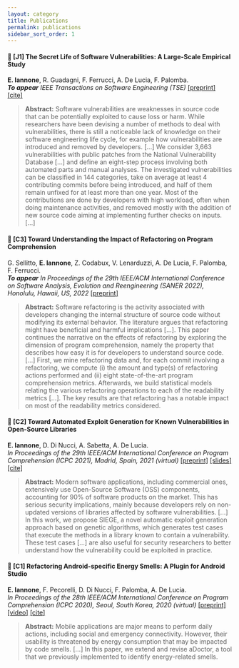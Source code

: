 ```yaml
---
layout: category
title: Publications
permalink: publications
sidebar_sort_order: 1
---
```


<a name="j1"></a>

#### :page_with_curl: [J1] The Secret Life of Software Vulnerabilities: A Large-Scale Empirical Study
**E. Iannone**, R. Guadagni, F. Ferrucci, A. De Lucia, F. Palomba.  
***To appear** IEEE Transactions on Software Engineering (TSE)*
[[preprint]](download/papers/j1.pdf) [[cite]](download/cites/j1.bib)

>**Abstract:**
>Software vulnerabilities are weaknesses in source code that can be potentially exploited to cause loss or harm.
>While researchers have been devising a number of methods to deal with vulnerabilities, there is still a noticeable lack of knowledge on their
software engineering life cycle, for example how vulnerabilities are introduced and removed by developers. [...]
>We consider 3,663 vulnerabilities with public patches from the National Vulnerability Database [...] and define an eight-step process involving both automated parts and manual analyses.
>The investigated vulnerabilities can be classified in 144 categories, take on average at least 4 contributing commits before being
introduced, and half of them remain unfixed for at least more than one year. Most of the contributions are done by developers with high
workload, often when doing maintenance activities, and removed mostly with the addition of new source code aiming at implementing
further checks on inputs. [...]

<a name="c3"></a>

#### :page_with_curl: [C3] Toward Understanding the Impact of Refactoring on Program Comprehension
G. Sellitto, **E. Iannone**, Z. Codabux, V. Lenarduzzi, A. De Lucia, F. Palomba, F. Ferrucci.  
***To appear** In Proceedings of the 29th IEEE/ACM International Conference on Software Analysis, Evolution and Reengineering (SANER 2022),
Honolulu, Hawaii, US, 2022*
[[preprint]](download/papers/c3.pdf)

>**Abstract:**
>Software refactoring is the activity associated with
developers changing the internal structure of source code without modifying its external behavior. The literature argues that refactoring might have beneficial and harmful implications [...]. This paper continues the narrative on the effects of refactoring by exploring the dimension of program comprehension, namely the property that describes how easy it is for developers to understand source code. [...]
>First, we mine refactoring data and, for each commit involving a refactoring, we compute (i) the amount and type(s) of refactoring actions performed and (ii) eight state-of-the-art program comprehension metrics. Afterwards, we build statistical models relating the various refactoring operations to each of the readability metrics [...]. The key results are that refactoring has a notable impact on most of the readability metrics considered.

<a name="c2"></a>

#### :page_with_curl: [C2] Toward Automated Exploit Generation for Known Vulnerabilities in Open-Source Libraries
**E. Iannone**, D. Di Nucci, A. Sabetta, A. De Lucia.  
*In Proceedings of the 29th IEEE/ACM International Conference on Program Comprehension (ICPC 2021),
Madrid, Spain, 2021 (virtual)*
[[preprint]](download/papers/c2.pdf) [[slides]](download/slides/c2-slides.pdf) [[cite]](download/cites/c2.bib)

>**Abstract:**
>Modern software applications, including commercial ones, extensively use Open-Source Software (OSS) components, accounting for 90% of software products on the market. This has serious security implications, mainly because developers rely on non-updated versions of libraries affected by software vulnerabilities. 
>[...] In this work, we propose SIEGE, a novel automatic exploit generation approach based on genetic algorithms, which generates test cases that execute the methods in a library known to contain a vulnerability. These test cases [...] are also useful for security researchers to better understand how the vulnerability could be exploited in practice.

<a name="c1"></a>

#### :page_with_curl: [C1] Refactoring Android-specific Energy Smells: A Plugin for Android Studio
**E. Iannone**, F. Pecorelli, D. Di Nucci, F. Palomba, A. De Lucia.  
*In Proceedings of the 28th IEEE/ACM International Conference on Program Comprehension (ICPC 2020),
Seoul, South Korea, 2020 (virtual)*
[[preprint]](download/papers/c1.pdf)
[[video]](https://www.youtube.com/watch?v=iXFXpD5FqWA&t=141s)
[[cite]](download/cites/c1.bib)

>**Abstract:**
>Mobile applications are major means to perform daily actions, including social and emergency
>connectivity. However, their usability is threatened by energy consumption that may be impacted
>by code smells. [...] In this paper, we extend and revise aDoctor,
>a tool that we previously implemented to identify energy-related smells.